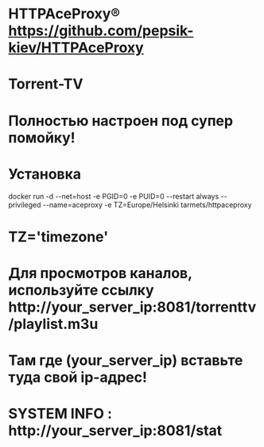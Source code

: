# HTTPAceProxy® https://github.com/pepsik-kiev/HTTPAceProxy

# Torrent-TV

# Полностью настроен под супер помойку!

# Установка

docker run -d --net=host -e PGID=0 -e PUID=0 --restart always --privileged --name=aceproxy -e TZ=Europe/Helsinki tarmets/httpaceproxy


# TZ='timezone'

# Для просмотров каналов, используйте ссылку  http://your_server_ip:8081/torrenttv/playlist.m3u
# Там где (your_server_ip) вставьте туда свой ip-адрес!

# SYSTEM INFO : http://your_server_ip:8081/stat
